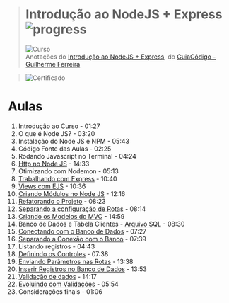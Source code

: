 ># **Introdução ao NodeJS + Express** ![progress](http://progressed.io/bar/100?title=completed "progress")
> ![Curso](https://udemy-images.udemy.com/course/750x422/1195840_1826.jpg)  
> Anotações do [Introdução ao NodeJS + Express](https://www.udemy.com/introducao-ao-node-js-express), do [GuiaCódigo - Guilherme Ferreira](https://www.udemy.com/introducao-ao-node-js-express/#instructor-1)

> ![Certificado](https://github.com/RenatoSiqueira/Udemy_Introducao_ao_NodeJS_-_Express/blob/master/UC-P6IV6OCT.jpg)

# Aulas
1. Introdução ao Curso - 01:27
2. O que é Node JS? - 03:20
3. Instalação do Node JS e NPM - 05:43
4. Código Fonte das Aulas - 02:25
5. Rodando Javascript no Terminal - 04:24
6. [Http no Node JS](https://github.com/RenatoSiqueira/Udemy_Introducao_ao_NodeJS_-_Express/tree/master/Aula%2006) - 14:33
7. Otimizando com Nodemon - 05:13
8. [Trabalhando com Express](https://github.com/RenatoSiqueira/Udemy_Introducao_ao_NodeJS_-_Express/tree/master/Aula%2008) - 10:40
9. [Views com EJS](https://github.com/RenatoSiqueira/Udemy_Introducao_ao_NodeJS_-_Express/tree/master/Aula%2009) - 10:36
10. [Criando Módulos no Node JS](https://github.com/RenatoSiqueira/Udemy_Introducao_ao_NodeJS_-_Express/tree/master/Aula%2010) - 12:16
11. [Refatorando o Projeto](https://github.com/RenatoSiqueira/Udemy_Introducao_ao_NodeJS_-_Express/tree/master/Aula%2011) - 08:23
12. [Separando a configuração de Rotas](https://github.com/RenatoSiqueira/Udemy_Introducao_ao_NodeJS_-_Express/tree/master/Aula%2012) - 08:14
13. [Criando os Modelos do MVC](https://github.com/RenatoSiqueira/Udemy_Introducao_ao_NodeJS_-_Express/tree/master/Aula%2013) - 14:59
14. Banco de Dados e Tabela Clientes - [Arquivo SQL](https://github.com/RenatoSiqueira/Udemy_Introducao_ao_NodeJS_-_Express/tree/master/Aula%2014) - 08:30
15. [Conectando com o Banco de Dados](https://github.com/RenatoSiqueira/Udemy_Introducao_ao_NodeJS_-_Express/tree/master/Aula%2015) - 07:27
16. [Separando a Conexão com o Banco](https://github.com/RenatoSiqueira/Udemy_Introducao_ao_NodeJS_-_Express/tree/master/Aula%2016%20-%2017) - 07:39
17. Listando registros - 04:43
18. [Definindo os Controles](https://github.com/RenatoSiqueira/Udemy_Introducao_ao_NodeJS_-_Express/tree/master/Aula%2018) - 07:38
19. [Enviando Parâmetros nas Rotas](https://github.com/RenatoSiqueira/Udemy_Introducao_ao_NodeJS_-_Express/tree/master/Aula%2019) - 13:38
20. [Inserir Registros no Banco de Dados](https://github.com/RenatoSiqueira/Udemy_Introducao_ao_NodeJS_-_Express/tree/master/Aula%2020) - 13:53
21. [Validação de dados](https://github.com/RenatoSiqueira/Udemy_Introducao_ao_NodeJS_-_Express/tree/master/Aula%2021) - 14:17
22. [Evoluindo com Validações](https://github.com/RenatoSiqueira/Udemy_Introducao_ao_NodeJS_-_Express/tree/master/Aula%2022) - 05:54
23. Considerações finais - 01:06